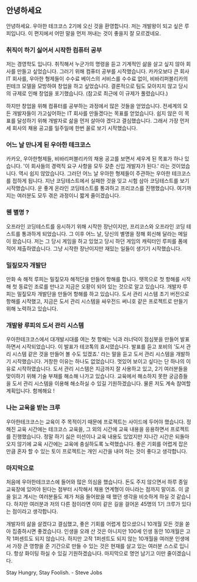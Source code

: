 ## 안녕하세요

안녕하세요. 우아한 테크코스 2기에 오신 것을 환영합니다. 저는 개발왕이 되고 싶은 루피입니다. 이 편지에서 어떤 말을 먼저 꺼내는 것이 좋을지 잘 모르겠네요.

### 취직이 하기 싫어서 시작한 컴퓨터 공부

저는 경영학도 입니다. 취직해서 누군가의 명령을 듣고 기계적인 삶을 살고 싶지 않아 회사를 만들고 싶었습니다. 그러기 위해 컴퓨터 공부를 시작했습니다. 카카오보다 큰 회사 IT 회사를, 우아한 형제들이 수수료 베이스의 서비스를 수수료 없이, 비바리퍼블리카의 핀테크 모델을 모방하여 창업을 하고 싶었습니다. 결론적으로 팀도 모아지지 않고 당시의 규제로 인해 창업을 포기했습니다. (참고로 최근에 이 규제가 풀렸습니다.)

하지만 창업을 위해 컴퓨터를 공부하는 과정에서 많은 것들을 얻었습니다. 전세계의 모든 개발자들이 가고싶어하는 IT 회사를 만들겠다는 목표를 얻었습니다. 쉽지 않은 이 목표를 달성하기 위해 개발자로 삶을 먼저 살아야 겠다고 결심했습니다. 그래서 가장 먼저 세 회사의 채용 공고를 일주일에 한번 꼴로 보기 시작했습니다.

### 어느 날 만나게 된 우아한 테크코스

카카오, 우아한형제들, 비바리퍼블리카의 채용 공고를 보면서 세우게 된 목표가 하나 있습니다. '이 회사들의 경력직 요구 사항을 모두 갖춘 신입 개발자가 된다.' 라는 것이었습니다. 역시 쉽지 않았습니다. 그러던 어느 날 우아한 형제들이 주관하는 우아한 테크코스를 접하게 됩니다. 지난 코딩테스트에서 실패한 것을 잊고 시험 삼아 코딩테스트를 보기 시작했습니다. 운 좋게 온라인 코딩테스트를 통과하고 프리코스를 진행했습니다. 여기까지는 여러분도 모두 겪은 과정이니 짧게 줄이겠습니다.

### 웬 별명 ?

오프라인 코딩테스트를 응시하기 위해 시작한 장난이지만, 프리코스와 오프라인 코딩 테스트를 통과하게 되었습니다. 그 이후 어느 날, 당신의 별명을 정해 회신해 달라는 메일이 왔습니다. 저는 그 당시 게임을 하고 있었고 당시 하던 게임의 캐릭터인 루피를 폼에 적어 제출하였습니다. 그냥 시작한 장난이지만 재밌는 일들이 생기기 시작했습니다.

### 밀짚모자 개발단

만화 속 해적 루피는 밀짚모자 해적단을 만들어 항해를 합니다. 뗏목으로 첫 항해를 시작해 첫 동료인 조로를 만나고 지금은 오황이 되어 있는 것으로 알고 있습니다. 개발자 루피는 밀짚모자 개발단을 만들어 항해를 하고 있습니다. 도서 관리 시스템 초기 버전으로 항해를 시작했고, 지금은 도서 관리 시스템을 싸우전드 써니호 같은 프로젝트로 만들기 위해 노력하고 있습니다.

### 개발왕 루피의 도서 관리 시스템

우아한테크코스에서 대개발시대를 여는 첫 항해는 닉과 러너덕이 점심봇을 만들어 발표하면서 시작되었습니다. 이 발표가 테코톡의 효시였습니다. 발표를 듣고 포비의 '도서 관리 시스템 같은 것을 만들어 볼 수도 있겠죠.' 라는 말을 듣고 도서 관리 시스템을 개발하기 시작했습니다. 거창한 이유는 하나도 없었습니다. 멋있어 보이고 싶다는 단 하나의 이유로 시작하였습니다. 도서 관리 시스템은 지금까지 잘 사용하고 있고, 2기 여러분들을 맞이하기 위해 기술 부채를 해소해 나가고 있습니다. 교육에서 해소하지 못한 궁금증들을 도서 관리 시스템을 이용해 해소하실 수 있길 기원하겠습니다. 물론 저도 계속 참여할 계획입니다. 함께해요 !

### 나는 교육을 받는 크루

우아한테크코스는 교육이 주 목적이기 때문에 프로젝트는 사이드에 두어야 했습니다. 정해진 교육 시간에는 테크코스 교육을, 그 외의 시간에 교육 내용을 응용하면서 프로젝트를 진행했습니다. 정말 하기 싫은 미션이나 교육 내용도 있었지만 지나간 시간은 되돌아오지 않기에 교육 시간에는 교육에 충실하도록 노력했습니다. 좋은 기회를 어렵게 잡은 만큼 혼자 할 수 있는 토이 프로젝트는 개인 시간을 내어 하는 것이 좋다고 생각합니다.

### 마지막으로

처음에 우아한테크코스에 들어와 많은 의심을 했습니다. 돈도 주지 않으면서 하루 종일 교육장에 있어야 된다는 점부터 시작해서 채용 연계형이 아니라는 점까지 말이죠. 이 글을 읽고 계시는 여러분들도 제가 처음 들어왔을 때 했던 생각을 비슷하게 하실 것 같습니다. 하지만 여러분과 저의 다른 점이라면 이미 같은 길을 걸어온 45명의 1기 크루가 있다는 점이라고 생각합니다.

개발자의 삶을 살겠다고 결심했고, 좋은 기회를 어렵게 잡으셨으니 10개월 모든 것을 쏟아 집중하시면 좋겠습니다. 인생을 오래 산 것은 아니지만 100세 인생 동안 10개월은 고작 1퍼센트도 되지 않습니다. 하지만 고작 1퍼센트도 되지 않는 10개월을 여러분 인생에서 가장 큰 영향을 준 기간으로 만들 수 있는 것은 현재를 살고 있는 여러분 스스로 입니다. 항상 화이팅 하실 수 있길 기원하겠습니다. 마지막으로 명언 남기고 이만 줄이겠습니다.

Stay Hungry, Stay Foolish. - Steve Jobs